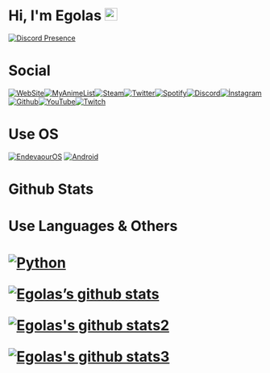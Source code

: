 <h1>Hi, I'm Egolas <img src="https://media.giphy.com/media/hvRJCLFzcasrR4ia7z/giphy.gif" width="25px"></h1>
  
[![Discord Presence](https://lanyard-profile-readme.vercel.app/api/705355571209175071)](https://discord.com/users/705355571209175071)
  
<h1>Social</h1>

<a href="http://egolas.ml" rel="nofollow"><img src="https://img.shields.io/badge/website-000000?style=for-the-badge&logo=About.me&logoColor=white" alt="WebSite"></a><a href="https://myanimelist.net/profile/EgolasV1" rel="nofollow"><img src="https://img.shields.io/badge/Myanimelist-2E51A2?style=for-the-badge&logo=myanimelist&logoColor=white" alt="MyAnimeList"></a><a
href="https://steamcommunity.com/id/egolas-only/" rel="nofollow"><img src="https://img.shields.io/badge/Steam-000000?style=for-the-badge&logo=steam&logoColor=white" alt="Steam"></a><a
href="https://twitter.com/egolas_senpai" rel="nofollow"><img src="https://img.shields.io/badge/Twitter-1DA1F2?style=for-the-badge&logo=twitter&logoColor=white" alt="Twitter"></a><a
href="https://open.spotify.com/user/2f21h46p16gob29xihp33molx?si=QgHrigrHRtastLXu_QOOew&utm_source=copy-link" rel="nofollow"><img src="https://img.shields.io/badge/Spotify-1ED760?&style=for-the-badge&logo=spotify&logoColor=white" alt="Spotify"></a><a
href="https://discord.com/users/705355571209175071" rel="nofollow"><img src="https://img.shields.io/badge/Discord-7289DA?style=for-the-badge&logo=discord&logoColor=white" alt="Discord"></a><a
href="https://instagram.com/egemenisteya" rel="nofollow"><img src="https://img.shields.io/badge/Instagram-E4405F?style=for-the-badge&logo=instagram&logoColor=white" alt="İnstagram"></a><a
href="https://github.com/EgolasDev" rel="nofollow"><img src="https://img.shields.io/badge/GitHub-100000?style=for-the-badge&logo=github&logoColor=white" alt="Github"></a><a
href="https://youtube.com/channel/UCEDdMrNmNdcPN1E_dNGA7AA" rel="nofollow"><img src="https://img.shields.io/badge/YouTube-FF0000?style=for-the-badge&logo=youtube&logoColor=white" alt="YouTube"><a
href="https://twitch.tv/egolas_senpai" rel="nofollow"><img src="https://img.shields.io/badge/Twitch-9146FF?style=for-the-badge&logo=twitch&logoColor=white" alt="Twitch"></a>

<h1>Use OS</h1>

[![EndevaourOS](https://img.shields.io/badge/Arch_Linux-1793D1?style=for-the-badge&logo=arch-linux&logoColor=white)](https://endeavouros.com)
[![Android](https://img.shields.io/badge/Android-3DDC84?style=for-the-badge&logo=android&logoColor=white)](https://www.android.com)
<h1>Github Stats</h1>

<h1>Use Languages & Others<h1>

[![Python](https://img.shields.io/badge/Python-FFD43B?style=for-the-badge&logo=python&logoColor=blue)](https://python.org)
  
[![Egolas’s github stats](https://github-readme-stats.vercel.app/api?username=EgolasDev)](https://github.com/EgolasDev)

[![Egolas's github stats2](https://github-readme-stats.vercel.app/api/top-langs/?username=EgolasDev)](https//github.com/EgolasDev)

[![Egolas's github stats3](https://github-readme-streak-stats.herokuapp.com/?user=EgolasDev)](https://github.com/EgolasDev)
